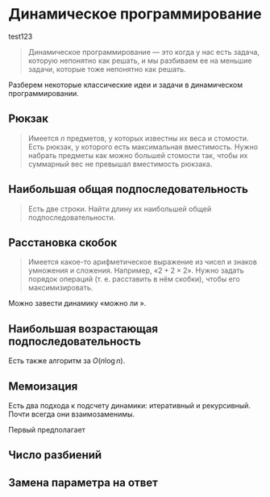 
# Динамическое программирование

test123

> Динамическое программирование — это когда у нас есть задача, которую непонятно как решать, и мы разбиваем ее на меньшие задачи, которые тоже непонятно как решать.

Разберем некоторые классические идеи и задачи в динамическом программировании.

## Рюкзак

> Имеется $n$ предметов, у которых известны их веса и стомости. Есть рюкзак, у которого есть максимальная вместимость. Нужно набрать предметы как можно большей стомости так, чтобы их суммарный вес не превышал вместимость рюкзака.

## Наибольшая общая подпоследовательность

> Есть две строки. Найти длину их наибольшей общей подпоследовательности.



## Расстановка скобок

> Имеется какое-то арифметическое выражение из чисел и знаков умножения и сложения. Например, «$2+2\times2$». Нужно задать порядок операций (т. е. расставить в нём скобки), чтобы его максимизировать.

Можно завести динамику «можно ли ».

## Наибольшая возрастающая подпоследовательность

Есть также алгоритм за $O(n \log n)$.

## Мемоизация

Есть два подхода к подсчету динамики: итеративный и рекурсивный. Почти всегда они взаимозаменимы.

Первый предполагает

## Число разбиений

>

## Замена параметра на ответ

>
